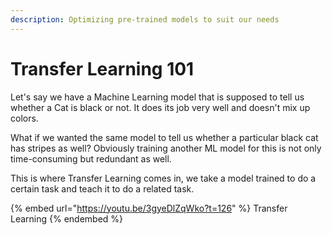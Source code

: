 ```yaml
---
description: Optimizing pre-trained models to suit our needs
---
```


# Transfer Learning 101

Let's say we have a Machine Learning model that is supposed to tell us whether a Cat is black or not. It does its job very well and doesn't mix up colors.

What if we wanted the same model to tell us whether a particular black cat has stripes as well? Obviously training another ML model for this is not only time-consuming but redundant as well.

This is where Transfer Learning comes in, we take a model trained to do a certain task and teach it to do a related task.

{% embed url="https://youtu.be/3gyeDlZqWko?t=126" %}
Transfer Learning
{% endembed %}

